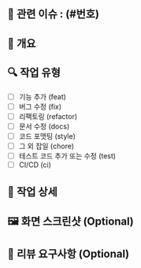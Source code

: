 ## 🔗 관련 이슈 : (#번호)

## 📌 개요

<!-- 이 PR에서 어떤 작업을 했는지 간단하게 요약해주세요. -->

<!-- - ex) 마이페이지 > 포인트 필터 기능 퍼블리싱 완료 -->

## 🔍 작업 유형

- [ ] 기능 추가 (feat)
- [ ] 버그 수정 (fix) <!-- 엔드 유저를 위한 버그 픽스, 필드스크립트 등 개발자를 위한 버그 픽스는 포함 X -->
- [ ] 리팩토링 (refactor)
- [ ] 문서 수정 (docs)
- [ ] 코드 포맷팅 (style) <!-- 세미콜론, 들여쓰기, 공백 등 (프로덕션 코드 변경사항 X) -->
- [ ] 그 외 잡일 (chore) <!-- 패키지 설치, 개발도구 설정 등 (프로덕션 코드 변경사항 X) -->
- [ ] 테스트 코드 추가 또는 수정 (test)
- [ ] CI/CD (ci)

## 🧩 작업 상세

<!-- 작업한 내용을 상세히 설명해주세요. 왜 이런 구현을 했는지도 적어주세요. -->

<!-- - ex) `DialogContent` 하단 고정되도록 `translate-y-0` 적용 -->

## 🖼️ 화면 스크린샷 (Optional)

<!-- UI 변경 사항이 있을 경우 스크린샷 첨부해주세요. -->

## 💬 리뷰 요구사항 (Optional)

<!-- 리뷰어가 특별히 봐주었으면 하는 부분을 작성해주세요. -->
